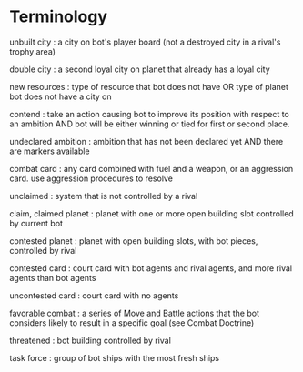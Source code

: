 # Terminology

unbuilt city
: a city on bot's player board (not a destroyed city in a rival's trophy area)

double city
: a second loyal city on planet that already has a loyal city

new resources
: type of resource that bot does not have OR type of planet bot does not have a city on

contend
: take an action causing bot to improve its position with respect to an ambition AND bot will be either winning or tied for first or second place.

undeclared ambition
: ambition that has not been declared yet AND there are markers available

combat card
: any card combined with fuel and a weapon, or an aggression card.
use aggression procedures to resolve

unclaimed
: system that is not controlled by a rival

claim, claimed planet
: planet with one or more open building slot controlled by current bot

contested planet
: planet with open building slots, with bot pieces, controlled by rival

contested card
: court card with bot agents and rival agents, and more rival agents than bot agents

uncontested card
: court card with no agents

favorable combat
: a series of Move and Battle actions that the bot considers likely to result in a specific goal
(see Combat Doctrine)

threatened
: bot building controlled by rival

task force
: group of bot ships with the most fresh ships

<div class="pagebreak"> </div>